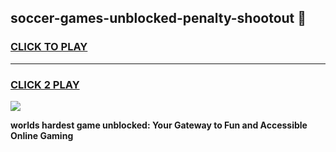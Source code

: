 
## soccer-games-unblocked-penalty-shootout 👋
<h3>
<a href="https://premium.freeplayer.one?title=soccer-games-unblocked-penalty-shootout&ref=14F">CLICK TO PLAY</a></h3>
<hr>

<h3>
<a href="https://premium.freeplayer.one?title=soccer-games-unblocked-penalty-shootout&ref=14F">CLICK 2 PLAY</a>
  
</h3>

<a href="https://premium.freeplayer.one?title=soccer-games-unblocked-penalty-shootout&ref=12F/"><img src="https://clearcache.store/games.png"></a>


**worlds hardest game unblocked: Your Gateway to Fun and Accessible Online Gaming**
